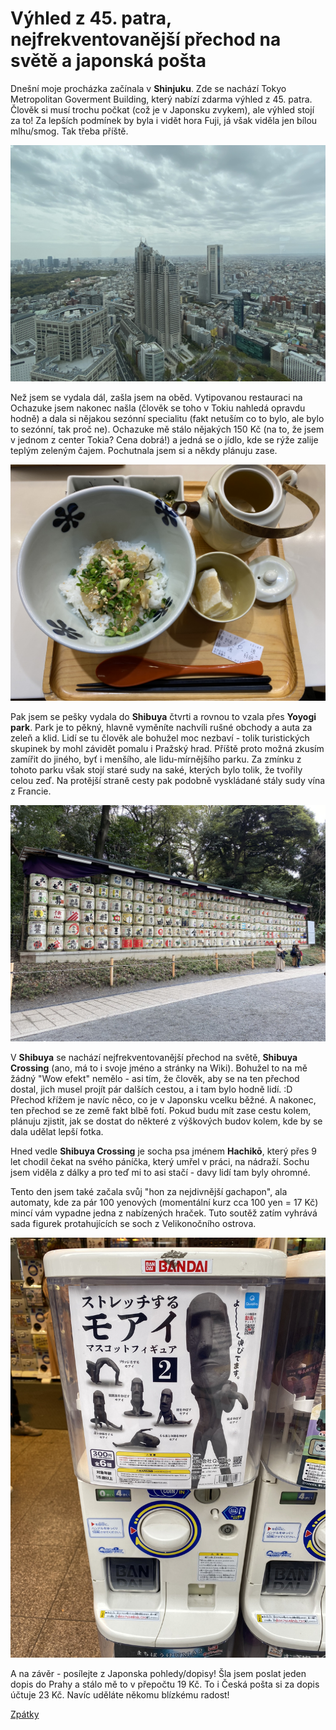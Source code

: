 # Výhled z 45. patra, nejfrekventovanější přechod na světě a japonská pošta

Dnešní moje procházka začínala v **Shinjuku**. Zde se nachází Tokyo Metropolitan Goverment Building, který nabízí zdarma výhled z 45. patra. Člověk si musí trochu počkat (což je v Japonsku zvykem), ale výhled stojí za to! Za lepších podmínek by byla i vidět hora Fuji, já však viděla jen bílou mlhu/smog. Tak třeba příště.

 ![Branching](../photos/metropolitan_gov_b.jpeg)
 
 Než jsem se vydala dál, zašla jsem na oběd. Vytipovanou restauraci na Ochazuke jsem nakonec našla (člověk se toho v Tokiu nahledá opravdu hodně) a dala si nějakou sezónní specialitu (fakt netuším co to bylo, ale bylo to sezónní, tak proč ne). Ochazuke mě stálo nějakých 150 Kč (na to, že jsem v jednom z center Tokia? Cena dobrá!) a jedná se o jídlo, kde se rýže zalije teplým zeleným čajem. Pochutnala jsem si a někdy plánuju zase.
 
  ![Branching](../photos/ochazuke.jpeg)
 
 Pak jsem se pešky vydala do **Shibuya** čtvrti a rovnou to vzala přes **Yoyogi park**. Park je to pěkný, hlavně vyměníte nachvíli rušné obchody a auta za zeleň a klid. Lidí se tu člověk ale bohužel moc nezbaví - tolik turistických skupinek by mohl závidět pomalu i Pražský hrad. Příště proto možná zkusím zamířit do jiného, byť i menšího, ale lidu-mírnějšího parku.
 Za zmínku z tohoto parku však stojí staré sudy na saké, kterých bylo tolik, že tvořily celou zeď. Na protější straně cesty pak podobně vyskládané stály sudy vína z Francie.
 
  ![Branching](../photos/sake_sudy.jpeg)
 
 V **Shibuya** se nachází nejfrekventovanější přechod na světě, **Shibuya Crossing** (ano, má to i svoje jméno a stránky na Wiki). Bohužel to na mě žádný "Wow efekt" nemělo - asi tím, že člověk, aby se na ten přechod dostal, jich musel projít pár dalších cestou, a i tam bylo hodně lidí. :D Přechod křížem je navíc něco, co je v Japonsku vcelku běžné. A nakonec, ten přechod se ze země fakt blbě fotí. Pokud budu mít zase cestu kolem, plánuju zjistit, jak se dostat do některé z výškových budov kolem, kde by se dala udělat lepší fotka.
 
Hned vedle **Shibuya Crossing** je socha psa jménem **Hachikō**, který přes 9 let chodil čekat na svého páníčka, který umřel v práci, na nádraží. Sochu jsem viděla z dálky a pro teď mi to asi stačí - davy lidí tam byly ohromné. 
 
Tento den jsem také začala svůj "hon za nejdivnější gachapon", ala automaty, kde za pár 100 yenových (momentální kurz cca 100 yen = 17 Kč) mincí vám vypadne jedna z nabízených hraček. Tuto soutěž zatím vyhrává sada figurek protahujících se soch z Velikonočního ostrova. 

 ![Branching](../photos/vel_ostrov.jpeg)

A na závěr - posílejte z Japonska pohledy/dopisy! Šla jsem poslat jeden dopis do Prahy a stálo mě to v přepočtu 19 Kč. To i Česká pošta si za dopis účtuje 23 Kč. Navíc uděláte někomu blízkému radost!




[Zpátky](../)
